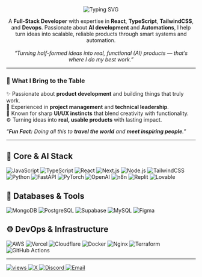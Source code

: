 

<!-- Centered intro with animated typing -->
<div align="center">


 <!-- Animated titles (Rust #B7410E) -->
<img src="https://readme-typing-svg.demolab.com?font=Fira+Code&weight=600&size=22&pause=900&center=true&vCenter=true&random=false&width=520&color=B7410E&lines=MVP+%7C+SaaS+development+%7C+%E2%9E%A1%EF%B8%8F+Products;AI-Driven+Automation+Systems;Software+Architecture+and+Core+DevOps" alt="Typing SVG" />
  <p>
    <!-- Centered intro with animated typing -->

 <p>
  A <b>Full-Stack Developer</b> with expertise in <b>React</b>, <b>TypeScript</b>, <b>TailwindCSS</b>, and <b>Devops</b>.  
   Passionate about <b>AI development</b> and <b>Automations</b>, I help turn ideas into scalable, reliable products through smart systems and automation.  
   <br><br>
   <i>“Turning half-formed ideas into real, functional (AI) products — that’s where I do my best work.”</i>
 </p>

</div>

---

### 🚀 What I Bring to the Table  
✨ Passionate about **product development** and building things that truly work.  
🧩 Experienced in **project management** and **technical leadership**.   
🎯 Known for sharp **UI/UX instincts** that blend creativity with functionality.  
⚙️ Turning ideas into **real, usable products** with lasting impact.  

   <i>“**Fun Fact:** Doing all this to **travel the world** and **meet inspiring people**.”</i>


---

## 🧠 Core & AI Stack
![JavaScript](https://img.shields.io/badge/JavaScript-%23323330.svg?style=for-the-badge&logo=javascript&logoColor=%23F7DF1E)
![TypeScript](https://img.shields.io/badge/TypeScript-%23007ACC.svg?style=for-the-badge&logo=typescript&logoColor=white)
![React](https://img.shields.io/badge/React-%2320232a.svg?style=for-the-badge&logo=react&logoColor=%2361DAFB)
![Next.js](https://img.shields.io/badge/Next.js-%23000000.svg?style=for-the-badge&logo=nextdotjs&logoColor=white)
![Node.js](https://img.shields.io/badge/Node.js-43853D?style=for-the-badge&logo=node.js&logoColor=white)
![TailwindCSS](https://img.shields.io/badge/TailwindCSS-06B6D4?style=for-the-badge&logo=tailwindcss&logoColor=white)
![Python](https://img.shields.io/badge/Python-3670A0?style=for-the-badge&logo=python&logoColor=ffdd54)
![FastAPI](https://img.shields.io/badge/FastAPI-005571?style=for-the-badge&logo=fastapi&logoColor=white)
![PyTorch](https://img.shields.io/badge/PyTorch-%23EE4C2C.svg?style=for-the-badge&logo=pytorch&logoColor=white)
![OpenAI](https://img.shields.io/badge/OpenAI-412991?style=for-the-badge&logo=openai&logoColor=white)
![n8n](https://img.shields.io/badge/n8n-EA4B8B?style=for-the-badge&logo=n8n&logoColor=white)
![Replit](https://img.shields.io/badge/Replit-F26207?style=for-the-badge&logo=replit&logoColor=white)
![Lovable](https://img.shields.io/badge/Lovable-%23FF6B6B?style=for-the-badge&logo=heart&logoColor=white)


## 🧩 Databases & Tools
![MongoDB](https://img.shields.io/badge/MongoDB-%234ea94b.svg?style=for-the-badge&logo=mongodb&logoColor=white)
![PostgreSQL](https://img.shields.io/badge/PostgreSQL-%23316192.svg?style=for-the-badge&logo=postgresql&logoColor=white)
![Supabase](https://img.shields.io/badge/Supabase-3ECF8E?style=for-the-badge&logo=supabase&logoColor=white)
![MySQL](https://img.shields.io/badge/MySQL-4479A1.svg?style=for-the-badge&logo=mysql&logoColor=white)
![Figma](https://img.shields.io/badge/Figma-%23F24E1E.svg?style=for-the-badge&logo=figma&logoColor=white)

## ⚙️ DevOps & Infrastructure
![AWS](https://img.shields.io/badge/AWS-%23FF9900.svg?style=for-the-badge&logo=amazon-aws&logoColor=white)
![Vercel](https://img.shields.io/badge/Vercel-%23000000.svg?style=for-the-badge&logo=vercel&logoColor=white)
![Cloudflare](https://img.shields.io/badge/Cloudflare-F38020?style=for-the-badge&logo=Cloudflare&logoColor=white)
![Docker](https://img.shields.io/badge/Docker-2496ED?style=for-the-badge&logo=docker&logoColor=white)
![Nginx](https://img.shields.io/badge/Nginx-%23009639.svg?style=for-the-badge&logo=nginx&logoColor=white)
![Terraform](https://img.shields.io/badge/Terraform-5C4EE5?style=for-the-badge&logo=terraform&logoColor=white)
![GitHub Actions](https://img.shields.io/badge/GitHub%20Actions-2088FF?style=for-the-badge&logo=githubactions&logoColor=white)

---

<!-- Small dynamic badges -->
<a href="https://github.com/iamnoumank">
  <img src="https://komarev.com/ghpvc/?username=iamnoumank&style=flat&label=Profile+views&color=gray" alt="views"/>
</a>
<a href="https://x.com/iamnoumank">
  <img src="https://img.shields.io/badge/Follow_on_X-000000?logo=x&logoColor=white" alt="X"/>
</a>
<a href="https://discord.gg/iamnoumank">
  <img src="https://img.shields.io/badge/Join_on_Discord-5865F2?logo=discord&logoColor=white" alt="Discord"/>
</a>
<a href="mailto:iamnoumank@gmail.com">
  <img src="https://img.shields.io/badge/Email_Me-D14836?logo=gmail&logoColor=white" alt="Email"/>
</a>
